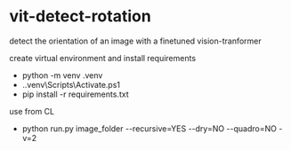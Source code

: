 # vit-detect-rotation
detect the orientation of an image with a finetuned vision-tranformer



create virtual environment and install requirements
- python -m venv .venv
- .\.venv\Scripts\Activate.ps1
- pip install -r requirements.txt


use from CL
- python run.py image_folder --recursive=YES --dry=NO --quadro=NO -v=2
  
